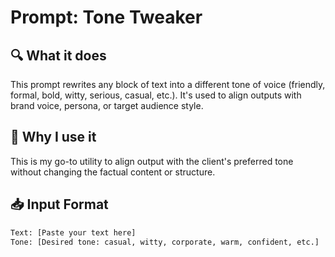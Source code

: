 # Prompt: Tone Tweaker

## 🔍 What it does
This prompt rewrites any block of text into a different tone of voice (friendly, formal, bold, witty, serious, casual, etc.). It's used to align outputs with brand voice, persona, or target audience style.

## 🧠 Why I use it
This is my go-to utility to align output with the client's preferred tone without changing the factual content or structure.

## 📥 Input Format
```txt
Text: [Paste your text here]
Tone: [Desired tone: casual, witty, corporate, warm, confident, etc.]
